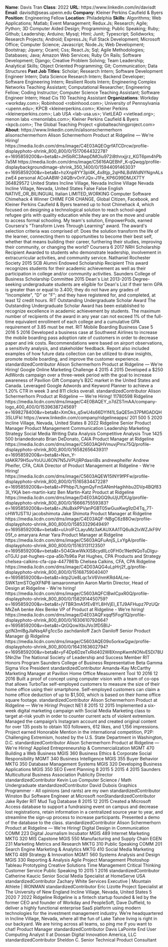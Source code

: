**Name**: Davis Tran
**Class**: 2022
**URL**: https://www\.linkedin\.com/in/davisdt
**Email**: davisdt@seas\.upenn\.edu
**Company**: Kleiner Perkins Caufield & Byers
**Position**: Engineering Fellow
**Location**: Philadelphia
**Skills**: Algorithms; Web Applications; Matlab; Event Management; Redux\.Js; Research; Agile; Python; 3D Computer Aided Design; Programming; Public Speaking; Ruby; Github; Leadership; Arduino; Mysql; Html; Junit; Typescript; Solidworks; Research Projects; Android; Express\.Js; Full Stack Development; Microsoft Office; Computer Science; Javascript; Node\.Js; Web Development; Bootstrap; Jquery; Ocaml; Css; React\.Js; Sql; Agile Methodologies; Databases; Java; Amazon Web Services; Ruby On Rails; Software Development; Django; Creative Problem Solving; Team Leadership; Analytical Skills; Object Oriented Programming; Git; Communication; Data Structures
**Past Job Titles**: Scholar; Research Intern; Software Development Engineer Intern; Data Science Research Intern; Backend Developer; Software Engineering Intern; Resilient Roots Intern; Engineering Complex Networks Teaching Assistant; Computational Researcher; Engineering Fellow; Coding Instructor; Computer Science Teaching Assistant; Software Engineer Intern; Head Cis 110 Teaching Assistant
**Organizations**: Workday <workday\.com>; Robinhood <robinhood\.com>; University of Pennsylvania <upenn\.edu>; KPCB <kleinerperkins\.com>; Kleiner Perkins <kleinerperkins\.com>; Lab USA <lab\-usa\.us>; VietLEAD <vietlead\.org>; menon labs <menonlabs\.com>; Kleiner Perkins Caufield & Byers <kpcb\.com>; The Global Teaching Project <globalteachingproject\.com>
**About**: https://www\.linkedin\.com/in/alisonschermerhorn alisonschermerhorn Alison Schermerhorn Product at Ridgeline — We're Hiring\! https://media\.licdn\.com/dms/image/C4E03AQEOgrfATCDrcw/profile\-displayphoto\-shrink\_800\_800/0/1517064432278?e=1695859200&v=beta&t=JH5bRC3AwpDMOiu972i8thnxjjrz\_KGT6pm4hPb7a5M https://media\.licdn\.com/dms/image/C5616AQEBhF\_K\-qQwqg/profile\-displaybackgroundimage\-shrink\_350\_1400/0/1594409146303?e=1695859200&v=beta&t=hzXnp8YY3pl4K\_4x8tjp\_2qHNLBdWldNYNgnALszwE4 personal ACoAABW\-24QBrvOnYJQx\-J1Fe\_KP6G99DMJX7TY 364829572 United States Incline Village, Nevada Incline Village Nevada Incline Village, Nevada, United States False False English NATIVE\_OR\_BILINGUAL Italian LIMITED\_WORKING Computer Software Chimehack 4 Winner CHIME FOR CHANGE, Global Citizen, Facebook, and Kleiner Perkins Caufield & Byers teamed up to host Chimehack 4, which focused on designing a technological solution to reach school\-aged refugee girls with quality education while they are on the move and unable to access formal schooling\. My team's solution, EmpowerPods, earned Coursera's "Transform Lives Through Learning" award\.   The award's selection criteria was comprised of: Does the solution transform the life of the learner, connecting them to opportunities to become their best self, whether that means building their career, furthering their studies, improving their community, or changing the world? Coursera 6 2017 NRH Scholarship Recipient Awarded to students who demonstrate leadership, involvement in extracurricular activities, and community service\. Nathaniel Rochester Society 2015 SCB Alumni Endowed Scholarship Recipient This award recognizes students for their academic achievement as well as their participation in college and/or community activities\. Saunders College of Business Scholarship Committee 2015 Dean's List 2013\-2015 Degree\-seeking undergraduate students are eligible for Dean's List if their term GPA is greater than or equal to 3\.400; they do not have any grades of "Incomplete", "D" or "F"; and they have registered for, and completed, at least 12 credit hours\. RIT Outstanding Undergraduate Scholar Award The Outstanding Undergraduate Scholar Award has been established to recognize excellence in academic achievement by students\.  The maximum number of recipients of the award in any year can not exceed 1% of the full\-time equivalent enrollment of each college and a cumulative GPA requirement of 3\.85 must be met\. RIT Mobile Boarding Business Case 5 2016 5 2016 Developed a business case at Southwest Airlines to increase the mobile boarding pass adoption rate of customers in order to decrease paper and ink costs\.  Recommendations were based on airport observations, a sensitivity analysis, and stakeholder feedback\.  Report also included examples of how future data collection can be utilized to draw insights, promote mobile boarding, and improve the customer experience\. standardizedContributor Alison Schermerhorn Product at Ridgeline — We're Hiring\! Google Online Marketing Challenge 4 2015 4 2015 Developed a $250 AdWords campaign over a three\-week period with the goal to increase awareness of Pavilion Gift Company’s B2C market in the United States and Canada\.  Leveraged Google Adwords and Keyword Planner to achieve a 1\.20% CTR in week 3 and 811 clicks overall\. standardizedContributor Alison Schermerhorn Product at Ridgeline — We're Hiring\! 11780598 Ridgeline https://media\.licdn\.com/dms/image/C4E0BAQEY\_o7dZSTmAA/company\-logo\_400\_400/0/1539638724569?e=1698278400&v=beta&t=XmOks\_q5wU4s66DYIf41LSaQE5m37PMGADQH35LUFkI https://www\.linkedin\.com/company/ridgelineapps/ 201 500 5 2020 Incline Village, Nevada, United States 8 2022 Ridgeline Senior Product Manager Product Management Communication Leadership Marketing Strategy Social Media Writing Data Analysis Competitive Analysis True 1425 500 briandedonato Brian DeDonato, CAIA Product Manager at Ridgeline https://media\.licdn\.com/dms/image/C5603AQHVmuvjPmx75Q/profile\-displayphoto\-shrink\_800\_800/0/1658265643931?e=1695859200&v=beta&t=Nxn\_Y\-ldAKR79H5uvYoUUJ6ON7N5JVPUjRPdasriiBs andrewpheifer Andrew Pheifer, CFA, CAIA Director of Product Management at Ridgeline \- We're Hiring\! https://media\.licdn\.com/dms/image/C5603AQEW15INY9fPFw/profile\-displayphoto\-shrink\_800\_800/0/1516583447228?e=1695859200&v=beta&t=PPhbp7LhgmQyFmSANmHagihhbu2DVp4BQf833I\_YKjA ben\-martin\-katz Ben Martin\-Katz Product at Ridgeline https://media\.licdn\.com/dms/image/D4E03AQGQ9uUjUfDfJg/profile\-displayphoto\-shrink\_800\_800/0/1666675559383?e=1695859200&v=beta&t=JNuBxkPPVanPGBT05wGuxKwg9zD4Tq\_7T\-cHW1UST1U jacobshimota Jake Shimota Product Manager at Ridgeline https://media\.licdn\.com/dms/image/C4E03AQF\-NBgC6z88Ow/profile\-displayphoto\-shrink\_800\_800/0/1585332964949?e=1695859200&v=beta&t=uUroIFCLayuMz3aKAUXAA1TQ6uIk2lxWZJkF9V05f\_o amaryara Amar Yara Product Manager at Ridgeline https://media\.licdn\.com/dms/image/C5603AQFuAnjS\_LxYgA/profile\-displayphoto\-shrink\_800\_800/0/1516313112350?e=1695859200&v=beta&t=5O4GkwWkXIS8cydIlLc0FH0c1NetNQoTuDIgu\-oTGJU pat\-hughes\-cpa\-a5b7b96a Pat Hughes, CPA Products and Strategy chelsea\-calkins\-cfa\-cpa\-4477861b Chelsea Calkins, CFA, CPA Ridgeline https://media\.licdn\.com/dms/image/C4D03AQG4uLpHrj2f\_g/profile\-displayphoto\-shrink\_800\_800/0/1516875904040?e=1695859200&v=beta&t=iktp2Ue8Lqc1xV6VnmKRd4ALne\-SWK1zmSTOgiXFNP8 iamaaronmartin Aaron Martin Director, Head of Design at Ridgeline \- We're hiring\! https://media\.licdn\.com/dms/image/C5603AQFCIBwICpxR0Q/profile\-displayphoto\-shrink\_800\_800/0/1582914450759?e=1695859200&v=beta&t=jVTBR3mA5fEvBYL8HVjEl\_ETJ9AFHupz7PzUQrMkZeA benke Alex Benke VP of Product at Ridgeline \- We're hiring\! https://media\.licdn\.com/dms/image/D4E03AQFxqqf5Fogl1Q/profile\-displayphoto\-shrink\_800\_800/0/1630610792664?e=1695859200&v=beta&t=QtGQowXbiJVo3fD5BIJ\-gzlN3mIBgJlaNsqAFg1ccSo zachdaniloff Zach Daniloff Senior Product Manager @ Ridgeline https://media\.licdn\.com/dms/image/C5603AQE09o5orkwQgw/profile\-displayphoto\-shrink\_800\_800/0/1643163602794?e=1695859200&v=beta&t=yF4Dp6DzeTxRid402W8XnnpKwmNONvE5Dl78U5Nn2lw The National Society of Leadership and Success Member RIT Honors Program Saunders College of Business Representative Beta Gamma Sigma Vice President standardizedContributor Amanda\-Kay McCarthy Marketing Manager at Pavilion Home Office Measurement Tool 10 2016 12 2016 Built a proof of concept using computer vision with a team of co\-ops that allows TurboTax self\-employed customers to measure the size of their home office using their smartphone\.  Self\-employed customers can claim a home office deduction of up to $1,500, which is based on their home office square footage\. standardizedContributor Alison Schermerhorn Product at Ridgeline — We're Hiring\! Project NE1 8 2015 12 2015 Implemented a six\-week digital marketing campaign with Social Media Marketing class to target at\-risk youth in order to counter current acts of violent extremism\. Managed the campaign’s Instagram account and created original content for over 135 posts to obtain 103 followers, 612 likes, and 1,156 impressions\.  Project earned Honorable Mention in the international competition, P2P: Challenging Extremism, hosted by the U\.S\. State Department in Washington, D\.C\. standardizedContributor Alison Schermerhorn Product at Ridgeline — We're Hiring\! Applied Entrepreneurship & Commercialization MGMT 470 Building a Web Business MGIS 360 Business Ethics & Corporate Social Responsibility MGMT 340 Business Intelligence MGIS 355 Buyer Behavior MKTG 350 Database Management Systems MGIS 320 Developing Business Applications MGIS 350 SEO Event Planning 8 2015 5 2015 4 2015 Saunders Multicultural Business Association Publicity Director standardizedContributor Kevin Luo Computer Science / Math Undergraduate standardizedContributor David Dubois Graphics Programmer \- All opinions \(and rants\) are my own standardizedContributor Winston Bui Software Engineer at Microsoft nonStandardizedContributor Jake Ryder RIT Mud Tug Database 8 2015 12 2015 Created a Microsoft Access database to support a fundraising event on campus and decrease lost registrations, retain information in a centralized source year to year, and streamline the sign\-up process to increase participants\.  Presented a demo of the database to the class\. standardizedContributor Alison Schermerhorn Product at Ridgeline — We're Hiring\! Digital Design in Communication COMM 223 Digital Journalism Incubator MGIS 489 Internet Marketing MKTG 320 MIS Capstone MGIS 550 Manufacturing and Supply Chain EGEN 231 Marketing Metrics and Research MKTG 310 Public Speaking COMM 201 Search Engine Marketing & Analytics MKTG 410 Social Media Marketing MKTG 489 Strategy & Innovation MGMT 560 Systems Analysis and Design MGIS 330 Reporting & Analysis Agile Project Management Photoshop Tableau Prototyping Creative Solutions Time Management Critical Thinking Customer Service Public Speaking 10 2015 1 2016 standardizedContributor Catherine Kaucic Senior Social Media Specialist at HomeServe USA standardizedContributor Zachary White Services Executive | Mountain Athlete | IRONMAN standardizedContributor Eric Lizotte Project Specialist at The University of New England Incline Village, Nevada, United States 5 2020 7 2022 Ridgeline Ridgeline is a fintech startup founded & led by the former CEO and founder of Workday and PeopleSoft, Dave Duffield, to deliver a highly functional enterprise SaaS platform using modern technologies for the investment management industry\. We’re headquartered in Incline Village, Nevada, where all the fun of Lake Tahoe living is right in our backyard\. We are hiring across all teams, so ping me if you want to chat\! Product Manager standardizedContributor Davis LaPointe End User Computing Analyst II at Doosan Digital Innovation America, LLC standardizedContributor Sheldon C\. Senior Technical Product Consultant

